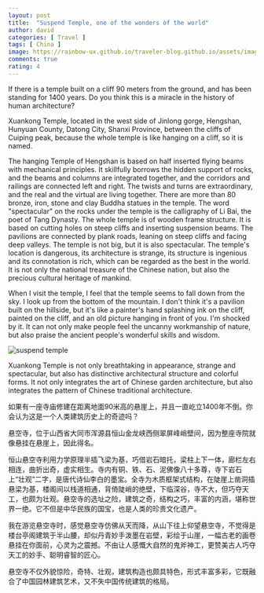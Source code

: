 ```yaml
---
layout: post
title:  "Suspend Temple, one of the wonders of the world"
author: david
categories: [ Travel ]
tags: [ China ]
image: https://rainbow-ux.github.io/traveler-blog.github.io/assets/images/2018-10-05/2018-10-05-cover.jpg
comments: true
rating: 4
---
```

If there is a temple built on a cliff 90 meters from the ground, and has been standing for 1400 years. Do you think this is a miracle in the history of human architecture?

Xuankong Temple, located in the west side of Jinlong gorge, Hengshan, Hunyuan County, Datong City, Shanxi Province, between the cliffs of Cuiping peak, because the whole temple is like hanging on a cliff, so it is named.

The hanging Temple of Hengshan is based on half inserted flying beams with mechanical principles. It skillfully borrows the hidden support of rocks, and the beams and columns are integrated together, and the corridors and railings are connected left and right. The twists and turns are extraordinary, and the real and the virtual are living together. There are more than 80 bronze, iron, stone and clay Buddha statues in the temple. The word "spectacular" on the rocks under the temple is the calligraphy of Li Bai, the poet of Tang Dynasty. The whole temple is of wooden frame structure. It is based on cutting holes on steep cliffs and inserting suspension beams. The pavilions are connected by plank roads, leaning on steep cliffs and facing deep valleys. The temple is not big, but it is also spectacular. The temple's location is dangerous, its architecture is strange, its structure is ingenious and its connotation is rich, which can be regarded as the best in the world. It is not only the national treasure of the Chinese nation, but also the precious cultural heritage of mankind.

When I visit the temple, I feel that the temple seems to fall down from the sky. I look up from the bottom of the mountain. I don't think it's a pavilion built on the hillside, but it's like a painter's hand splashing ink on the cliff, painted on the cliff, and an old picture hanging in front of you. I'm shocked by it. It can not only make people feel the uncanny workmanship of nature, but also praise the ancient people's wonderful skills and wisdom.

![suspend temple](https://rainbow-ux.github.io/traveler-blog.github.io/assets/images/2018-10-05/2018-10-05-02.jpg)

Xuankong Temple is not only breathtaking in appearance, strange and spectacular, but also has distinctive architectural structure and colorful forms. It not only integrates the art of Chinese garden architecture, but also integrates the pattern of Chinese traditional architecture.

如果有一座寺庙修建在距离地面90米高的悬崖上，并且一直屹立1400年不倒。你会认为这是一个人类建筑历史上的奇迹吗？

悬空寺，位于山西省大同市浑源县恒山金龙峡西侧翠屏峰峭壁间，因为整座寺院就像悬挂在悬崖上，因此得名。

恒山悬空寺利用力学原理半插飞梁为基，巧借岩石暗托，梁柱上下一体，廊栏左右相连，曲折出奇，虚实相生。寺内有铜、铁、石、泥佛像八十多尊，寺下岩石上“壮观”二字，是唐代诗仙李白的墨宝。全寺为木质框架式结构，在陡崖上凿洞插悬梁为基，楼阁间以栈道相通，背倚陡峭的绝壁，下临深谷，寺不大，但巧夺天工，也颇为壮观。悬空寺的选址之险，建筑之奇，结构之巧，丰富的内涵，堪称世界一绝。它不但是中华民族的国宝，也是人类的珍贵文化遗产。

我在游览悬空寺时，感觉悬空寺仿佛从天而降，从山下往上仰望悬空寺，不觉得是楼台亭阁建筑于半山腰，却似丹青妙手泼墨在岩壁，彩绘于山崖，一幅古老的画卷悬挂在你面前，心灵为之震撼。不由让人感慨大自然的鬼斧神工，更赞美古人巧夺天工的妙手、聪明睿智的匠心。

悬空寺不仅外貌惊险，奇特、壮观，建筑构造也颇具特色，形式丰富多彩，它既融合了中国园林建筑艺术，又不失中国传统建筑的格局。